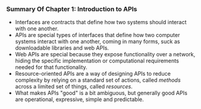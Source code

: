 ### Summary Of Chapter 1: Introduction to APIs

* Interfaces are contracts that define how two systems should interact with one another.
* APIs are special types of interfaces that define how two computer systems interact with one another,
  coming in many forms, suck as downloadable libraries and web APIs.
* Web APIs are special because they expose functionality over a network, hiding the specific implementation or
  computational requirements needed for that functionality.
* Resource-oriented APIs are a way of designing APIs to reduce complexity by relying on a standard set of actions,
  called _methods_ across a limited set of things, called _resources_.
* What makes APIs "good" is a bit ambiguous, but generally good APIs are operational, expressive, simple and
  predictable.